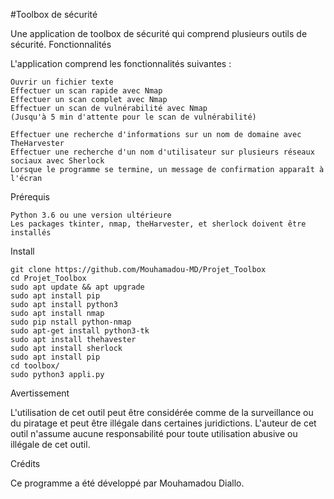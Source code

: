 #Toolbox de sécurité

Une application de toolbox de sécurité qui comprend plusieurs outils de sécurité.
Fonctionnalités

L'application comprend les fonctionnalités suivantes :

    Ouvrir un fichier texte
    Effectuer un scan rapide avec Nmap
    Effectuer un scan complet avec Nmap
    Effectuer un scan de vulnérabilité avec Nmap
    (Jusqu'à 5 min d'attente pour le scan de vulnérabilité)
    
    Effectuer une recherche d'informations sur un nom de domaine avec TheHarvester
    Effectuer une recherche d'un nom d'utilisateur sur plusieurs réseaux sociaux avec Sherlock
    Lorsque le programme se termine, un message de confirmation apparaît à l'écran

Prérequis

    Python 3.6 ou une version ultérieure
    Les packages tkinter, nmap, theHarvester, et sherlock doivent être installés

    
Install

    git clone https://github.com/Mouhamadou-MD/Projet_Toolbox
    cd Projet_Toolbox
    sudo apt update && apt upgrade
    sudo apt install pip
    sudo apt install python3
    sudo apt install nmap
    sudo pip nstall python-nmap
    sudo apt-get install python3-tk
    sudo apt install thehavester
    sudo apt install sherlock
    sudo apt install pip
    cd toolbox/
    sudo python3 appli.py
  
Avertissement

L'utilisation de cet outil peut être considérée comme de la surveillance ou du piratage et peut être illégale dans certaines juridictions. L'auteur de cet outil n'assume aucune responsabilité pour toute utilisation abusive ou illégale de cet outil.

Crédits

Ce programme a été développé par Mouhamadou Diallo.
